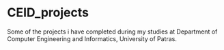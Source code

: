 # CEID_projects
Some of the projects i have completed during my studies at Department of Computer Engineering and Informatics, University of Patras.
